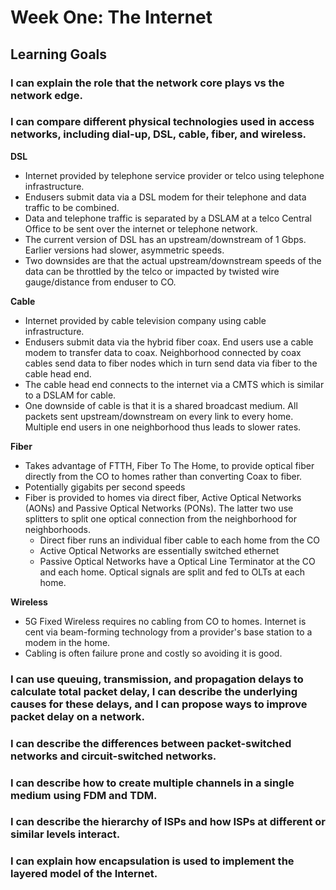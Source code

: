 # Week One: The Internet

## Learning Goals

### I can explain the role that the network core plays vs the network edge.

### I can compare different physical technologies used in access networks, including dial-up, DSL, cable, fiber, and wireless.

**DSL**
- Internet provided by telephone service provider or telco using telephone infrastructure.
- Endusers submit data via a DSL modem for their telephone and data traffic to be combined.
- Data and telephone traffic is separated by a DSLAM at a telco Central Office to be sent over the internet or telephone network.
- The current version of DSL has an upstream/downstream of 1 Gbps. Earlier versions had slower, asymmetric speeds.
- Two downsides are that the actual upstream/downstream speeds of the data can be throttled by the telco or impacted by twisted wire gauge/distance from enduser to CO.

**Cable**
- Internet provided by cable television company using cable infrastructure.
- Endusers submit data via the hybrid fiber coax. End users use a cable modem to transfer data to coax. Neighborhood connected by coax cables send data to fiber nodes which in turn send data via fiber to the cable head end.
- The cable head end connects to the internet via a CMTS which is similar to a DSLAM for cable.
- One downside of cable is that it is a shared broadcast medium. All packets sent upstream/downstream on every link to every home. Multiple end users in one neighborhood thus leads to slower rates.

**Fiber**
- Takes advantage of FTTH, Fiber To The Home, to provide optical fiber directly from the CO to homes rather than converting Coax to fiber.
- Potentially gigabits per second speeds
- Fiber is provided to homes via direct fiber, Active Optical Networks (AONs) and Passive Optical Networks (PONs). The latter two use splitters to split one optical connection from the neighborhood for neighborhoods.
    - Direct fiber runs an individual fiber cable to each home from the CO
    - Active Optical Networks are essentially switched ethernet
    - Passive Optical Networks have a Optical Line Terminator at the CO and each home. Optical signals are split and fed to OLTs at each home.

**Wireless**
- 5G Fixed Wireless requires no cabling from CO to homes. Internet is cent via beam-forming technology from a provider's base station to a modem in the home.
- Cabling is often failure prone and costly so avoiding it is good.

### I can use queuing, transmission, and propagation delays to calculate total packet delay, I can describe the underlying causes for these delays, and I can propose ways to improve packet delay on a network.

### I can describe the differences between packet-switched networks and circuit-switched networks.

### I can describe how to create multiple channels in a single medium using FDM and TDM.

### I can describe the hierarchy of ISPs and how ISPs at different or similar levels interact.

### I can explain how encapsulation is used to implement the layered model of the Internet.
